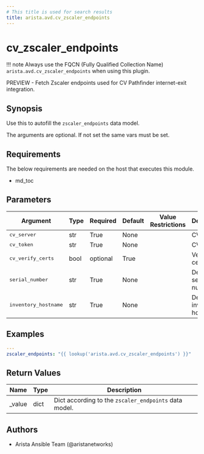 ```yaml
---
# This title is used for search results
title: arista.avd.cv_zscaler_endpoints
---
```

<!--
  ~ Copyright (c) 2023-2024 Arista Networks, Inc.
  ~ Use of this source code is governed by the Apache License 2.0
  ~ that can be found in the LICENSE file.
  -->

# cv_zscaler_endpoints

!!! note
    Always use the FQCN (Fully Qualified Collection Name) `arista.avd.cv_zscaler_endpoints` when using this plugin.

PREVIEW - Fetch Zscaler endpoints used for CV Pathfinder internet-exit integration.

## Synopsis

Use this to autofill the `zscaler_endpoints` data model.

The arguments are optional. If not set the same vars must be set.

## Requirements

The below requirements are needed on the host that executes this module.

- md_toc

## Parameters

| Argument | Type | Required | Default | Value Restrictions | Description |
| -------- | ---- | -------- | ------- | ------------------ | ----------- |
| <samp>cv_server</samp> | str | True | None |  | CV server. |
| <samp>cv_token</samp> | str | True | None |  | CV token. |
| <samp>cv_verify_certs</samp> | bool | optional | True |  | Verify SSL certificates. |
| <samp>serial_number</samp> | str | True | None |  | Device serial number. |
| <samp>inventory_hostname</samp> | str | True | None |  | Device inventory hostname. |

## Examples

```yaml
---
zscaler_endpoints: "{{ lookup('arista.avd.cv_zscaler_endpoints') }}"
```

## Return Values

| Name | Type | Description |
| ---- | ---- | ----------- |
| _value | dict | Dict according to the `zscaler_endpoints` data model. |

## Authors

- Arista Ansible Team (@aristanetworks)
